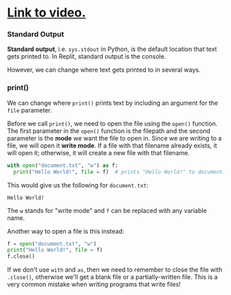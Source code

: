 # [Link to video.](https://www.youtube.com/watch?v=G4dG0HS4OwE&list=PLVD25niNi0BnTo_MGI8NI6WvVIXcC9khH)

### Standard Output

**Standard output**, i.e. `sys.stdout` in Python, is the default location that text gets printed to. In Replit, standard output is the console.

However, we can change where text gets printed to in several ways.

### print()

We can change where `print()` prints text by including an argument for the `file` parameter.

Before we call `print()`, we need to open the file using the `open()` function. The first parameter in the `open()` function is the filepath and the second parameter is the **mode** we want the file to open in. Since we are writing to a file, we will open it **write mode**. If a file with that filename already exists, it will open it; otherwise, it will create a new file with that filename.

```python
with open("document.txt", "w") as f:
  print("Hello World!", file = f)  # prints "Hello World!" to document.txt
```

This would give us the following for `document.txt`:

```
Hello World!
```

The `w` stands for "write mode" and `f` can be replaced with any variable name.

Another way to open a file is this instead:

```python
f = open("document.txt", "w")
print("Hello World!", file = f)
f.close()
```

If we don't use `with` and `as`, then we need to remember to close the file with `.close()`, otherwise we'll get a blank file or a partially-written file. This is a very common mistake when writing programs that write files!

